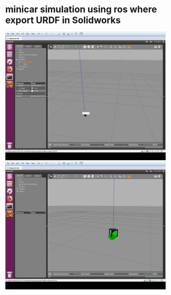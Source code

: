 # minicar simulation using ros where export URDF in Solidworks
![image](https://github.com/quaei676/minicarcy/blob/master/minicar.jpg)
![image](https://github.com/quaei676/minicarcy/blob/master/minicarcy.png)

